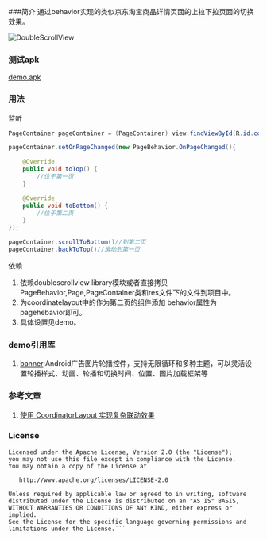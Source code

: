 

###简介
通过behavior实现的类似京东淘宝商品详情页面的上拉下拉页面的切换效果。

![DoubleScrollView](a.gif)
### 测试apk
 [demo.apk](demo.apk)
​	
### 用法

监听

```java
PageContainer pageContainer = (PageContainer) view.findViewById(R.id.container);

pageContainer.setOnPageChanged(new PageBehavior.OnPageChanged(){

    @Override
    public void toTop() {
        //位于第一页
    }

    @Override
    public void toBottom() {
        //位于第二页
    }
});

pageContainer.scrollToBottom()//到第二页
pageContainer.backToTop()//滑动到第一页
```

依赖

1. 依赖doublescrollview library模块或者直接拷贝PageBehavior,Page,PageContainer类和res文件下的文件到项目中。
2. 为coordinatelayout中的作为第二页的组件添加 behavior属性为pagehebavior即可。
3. 具体设置见demo。



### demo引用库
1. [banner](https://github.com/youth5201314/banner):Android广告图片轮播控件，支持无限循环和多种主题，可以灵活设置轮播样式、动画、轮播和切换时间、位置、图片加载框架等


### 参考文章
1. [使用 CoordinatorLayout 实现复杂联动效果](http://www.jianshu.com/p/7f50faa65622)

### License
```
Licensed under the Apache License, Version 2.0 (the "License");
you may not use this file except in compliance with the License.
You may obtain a copy of the License at

   http://www.apache.org/licenses/LICENSE-2.0

Unless required by applicable law or agreed to in writing, software
distributed under the License is distributed on an "AS IS" BASIS,
WITHOUT WARRANTIES OR CONDITIONS OF ANY KIND, either express or implied.
See the License for the specific language governing permissions and
limitations under the License.```

```